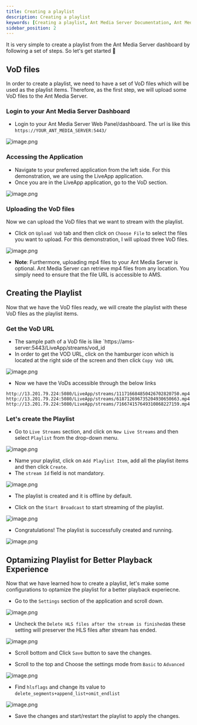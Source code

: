 ```yaml
---
title: Creating a playlist
description: Creating a playlist
keywords: [Creating a playlist, Ant Media Server Documentation, Ant Media Server Tutorials]
sidebar_position: 2
---
```


It is very simple to create a playlist from the Ant Media Server dashboard by following a set of steps. So let's get started 🙂

## VoD files

In order to create a playlist, we need to have a set of VoD files which will be used as the playlist items. Therefore, as the first step, we will upload some VoD files to the Ant Media Server.

### Login to your Ant Media Server Dashboard

- Login to your Ant Media Server Web Panel/dashboard. The url is like this `https://YOUR_ANT_MEDIA_SERVER:5443/`

![image.png](@site/static/img/publish-live-stream/playlist/webpanel.png)

### Accessing the Application

- Navigate to your preferred application from the left side. For this demonstration, we are using the LiveApp application.
- Once you are in the LiveApp application, go to the VoD section.

![image.png](@site/static/img/publish-live-stream/playlist/vod-section.png)

### Uploading the VoD files

Now we can upload the VoD files that we want to stream with the playlist.
- Click on `Upload VoD` tab and then click on `Choose File` to select the files you want to upload. For this demonstration, I will upload three VoD files.

![image.png](@site/static/img/publish-live-stream/playlist/vod-upload.png)

- **Note**: Furthermore, uploading mp4 files to your Ant Media Server is optional. Ant Media Server can retrieve mp4 files from any location. You simply need to ensure that the file URL is accessible to AMS.

## Creating the Playlist

Now that we have the VoD files ready, we will create the playlist with these VoD files as the playlist items.

### Get the VoD URL
- The sample path of a VoD file is like `https://ams-server:5443/LiveApp/streams/vod_id
- In order to get the VOD URL, click on the hamburger icon which is located at the right side of the screen and then click `Copy VoD URL`

![image.png](@site/static/img/publish-live-stream/playlist/vod-url.png)

- Now we have the VoDs accessible through the below links
```
http://13.201.79.224:5080/LiveApp/streams/111716684850426702820750.mp4
http://13.201.79.224:5080/LiveApp/streams/618712696735204930650663.mp4
http://13.201.79.224:5080/LiveApp/streams/716674157649310868227159.mp4
```

### Let's create the Playlist

- Go to `Live Streams` section, and click on `New Live Streams` and then select `Playlist` from the drop-down menu.

![image.png](@site/static/img/publish-live-stream/playlist/playlist.png)

- Name your playlist, click on `Add Playlist Item`, add all the playlist items and then click `Create`.
- The `stream Id` field is not mandatory.

![image.png](@site/static/img/publish-live-stream/playlist/playlist-items.png)

- The playlist is created and it is offline by default.

- Click on the `Start Broadcast` to start streaming of the playlist.

![image.png](@site/static/img/publish-live-stream/playlist/start-playlist.png)

- Congratulations! The playlist is successfully created and running.

![image.png](@site/static/img/publish-live-stream/playlist/playlist-running.png)

## Optamizing Playlist for Better Playback Experience

Now that we have learned how to create a playlist, let's make some configurations to optamize the playlist for a better playback experiecne.

- Go to the `Settings` section of the application and scroll down.

![image.png](@site/static/img/publish-live-stream/playlist/settings.png)

- Uncheck the `Delete HLS files after the stream is finished`as these setting will preserver the HLS files after stream has ended.

![image.png](@site/static/img/publish-live-stream/playlist/hls-settings.png)

- Scroll bottom and Click `Save` button to save the changes.

- Scroll to the top and Choose the settings mode from `Basic` to `Advanced`

![image.png](@site/static/img/publish-live-stream/playlist/advanced-settings.png)

- Find `hlsflags` and change its value to `delete_segments+append_list+omit_endlist`

![image.png](@site/static/img/publish-live-stream/playlist/hls-flags.png)

- Save the changes and start/restart the playlist to apply the changes.
